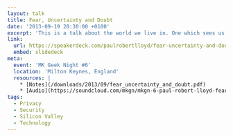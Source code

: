 ```yaml
---
layout: talk
title: Fear, Uncertainty and Doubt
date: '2013-09-19 20:30:00 +0100'
excerpt: 'This is a talk about the world we live in. One which sees us becoming increasingly reliant upon a small number of web services and the companies that operate them, most of which emanate from a small centre of innovation: Silicon Valley.'
link:
  url: https://speakerdeck.com/paulrobertlloyd/fear-uncertainty-and-doubt
  embed: slidedeck
meta:
  event: 'MK Geek Night #6'
  location: 'Milton Keynes, England'
  resources: |
    * [Notes](/downloads/2013/09/fear_uncertainty_and_doubt.pdf)
    * [Audio](https://soundcloud.com/mkgn/mkgn-6-paul-robert-lloyd-fear)
tags:
  - Privacy
  - Security
  - Silicon Valley
  - Technology
---
```

